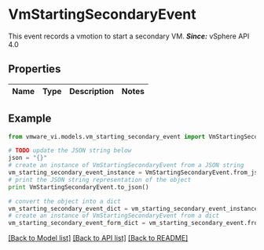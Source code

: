 # VmStartingSecondaryEvent

This event records a vmotion to start a secondary VM.  ***Since:*** vSphere API 4.0 

## Properties
Name | Type | Description | Notes
------------ | ------------- | ------------- | -------------

## Example

```python
from vmware_vi.models.vm_starting_secondary_event import VmStartingSecondaryEvent

# TODO update the JSON string below
json = "{}"
# create an instance of VmStartingSecondaryEvent from a JSON string
vm_starting_secondary_event_instance = VmStartingSecondaryEvent.from_json(json)
# print the JSON string representation of the object
print VmStartingSecondaryEvent.to_json()

# convert the object into a dict
vm_starting_secondary_event_dict = vm_starting_secondary_event_instance.to_dict()
# create an instance of VmStartingSecondaryEvent from a dict
vm_starting_secondary_event_form_dict = vm_starting_secondary_event.from_dict(vm_starting_secondary_event_dict)
```
[[Back to Model list]](../README.md#documentation-for-models) [[Back to API list]](../README.md#documentation-for-api-endpoints) [[Back to README]](../README.md)


